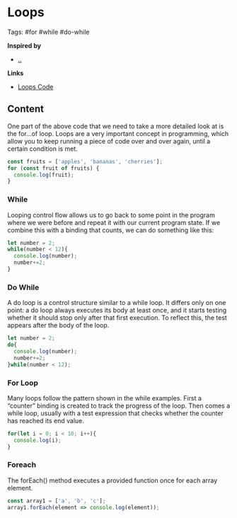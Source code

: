 # Loops

Tags: #for #while #do-while

**Inspired by**
- [..]()

**Links**
- [Loops Code](../first-splash/loops.js)

## Content

One part of the above code that we need to take a more detailed look at is the for...of loop. Loops are a very important concept in programming, which allow you to keep running a piece of code over and over again, until a certain condition is met.

```javascript
const fruits = ['apples', 'bananas', 'cherries'];
for (const fruit of fruits) {
  console.log(fruit);
}
```

### While

Looping control flow allows us to go back to some point in the program where we were before and repeat it with our current program state. If we combine this with a binding that counts, we can do something like this:

```javascript
let number = 2;
while(number < 12){
  console.log(number);
  number+=2;
}

```

### Do While

A do loop is a control structure similar to a while loop. It differs only on one point: a do loop always executes its body at least once, and it starts testing whether it should stop only after that first execution. To reflect this, the test appears after the body of the loop.
  
```javascript
let number = 2;
do{
  console.log(number);
  number+=2;
}while(number < 12);
```

### For Loop

Many loops follow the pattern shown in the while examples. First a “counter” binding is created to track the progress of the loop. Then comes a while loop, usually with a test expression that checks whether the counter has reached its end value.

```javascript
for(let i = 0; i < 10; i++){
  console.log(i);
}
```

### Foreach

The forEach() method executes a provided function once for each array element.

```javascript
const array1 = ['a', 'b', 'c'];
array1.forEach(element => console.log(element));
```